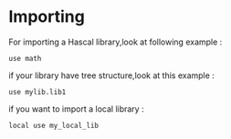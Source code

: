 # Importing
For importing a Hascal library,look at following example :
```
use math
```

if your library have tree structure,look at this example :
```
use mylib.lib1
```

if you want to import a local library :
```
local use my_local_lib
```
